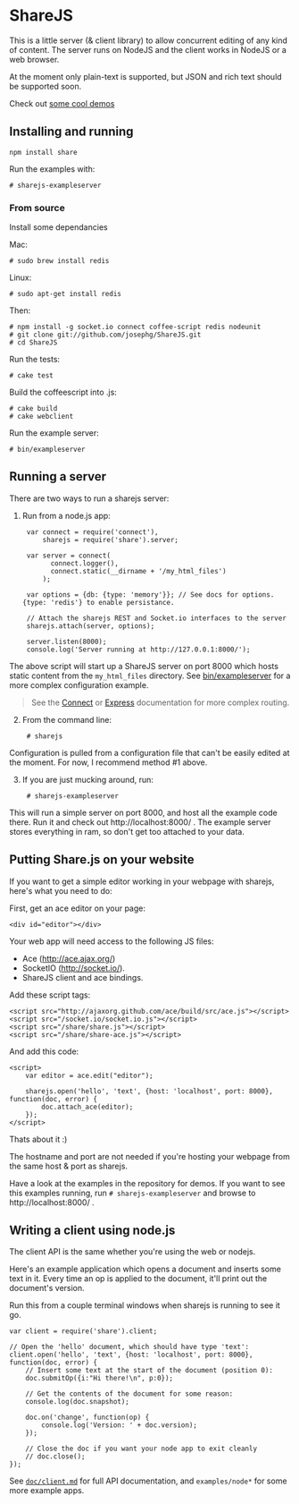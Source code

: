 ShareJS
=======

This is a little server (& client library) to allow concurrent editing of any kind of content. The server runs on NodeJS and the client works in NodeJS or a web browser.

At the moment only plain-text is supported, but JSON and rich text should be supported soon.

Check out [some cool demos](http://sharejs.org:8000/)


Installing and running
----------------------

    npm install share

Run the examples with:

    # sharejs-exampleserver

### From source

Install some dependancies
    
Mac:

    # sudo brew install redis

Linux:
   
    # sudo apt-get install redis

Then:

    # npm install -g socket.io connect coffee-script redis nodeunit
    # git clone git://github.com/josephg/ShareJS.git
    # cd ShareJS

Run the tests:

    # cake test

Build the coffeescript into .js:

    # cake build
    # cake webclient

Run the example server:

    # bin/exampleserver

Running a server
----------------

There are two ways to run a sharejs server:

1. Run from a node.js app:

        var connect = require('connect'),
            sharejs = require('share').server;

        var server = connect(
              connect.logger(),
              connect.static(__dirname + '/my_html_files')
            );

        var options = {db: {type: 'memory'}}; // See docs for options. {type: 'redis'} to enable persistance.

        // Attach the sharejs REST and Socket.io interfaces to the server
        sharejs.attach(server, options);

        server.listen(8000);
        console.log('Server running at http://127.0.0.1:8000/');
  The above script will start up a ShareJS server on port 8000 which hosts static content from the `my_html_files` directory. See [bin/exampleserver](https://github.com/josephg/ShareJS/blob/master/bin/exampleserver) for a more complex configuration example.

> See the [Connect](http://senchalabs.github.com/connect/) or [Express](http://expressjs.com/) documentation for more complex routing.

2. From the command line:

        # sharejs
  Configuration is pulled from a configuration file that can't be easily edited at the moment. For now, I recommend method #1 above.

3. If you are just mucking around, run:

        # sharejs-exampleserver
  
  This will run a simple server on port 8000, and host all the example code there. Run it and check out http://localhost:8000/ . The example server stores everything in ram, so don't get too attached to your data.


Putting Share.js on your website
--------------------------------

If you want to get a simple editor working in your webpage with sharejs, here's what you need to do:

First, get an ace editor on your page:

    <div id="editor"></div>

Your web app will need access to the following JS files:

- Ace (http://ace.ajax.org/)
- SocketIO (http://socket.io/).
- ShareJS client and ace bindings.

Add these script tags:

    <script src="http://ajaxorg.github.com/ace/build/src/ace.js"></script>
	<script src="/socket.io/socket.io.js"></script>
	<script src="/share/share.js"></script>
	<script src="/share/share-ace.js"></script>

And add this code:

    <script>
        var editor = ace.edit("editor");

        sharejs.open('hello', 'text', {host: 'localhost', port: 8000}, function(doc, error) {
	        doc.attach_ace(editor);
        });
	</script>

Thats about it :)

The hostname and port are not needed if you're hosting your webpage from the same host & port as sharejs.

Have a look at the examples in the repository for demos. If you want to see this examples running, run `# sharejs-exampleserver` and browse to http://localhost:8000/ .


Writing a client using node.js
------------------------------

The client API is the same whether you're using the web or nodejs.

Here's an example application which opens a document and inserts some text in it. Every time an op is applied to the document, it'll print out the document's version.

Run this from a couple terminal windows when sharejs is running to see it go.

    var client = require('share').client;

    // Open the 'hello' document, which should have type 'text':
    client.open('hello', 'text', {host: 'localhost', port: 8000}, function(doc, error) {
        // Insert some text at the start of the document (position 0):
        doc.submitOp({i:"Hi there!\n", p:0});

        // Get the contents of the document for some reason:
        console.log(doc.snapshot);

        doc.on('change', function(op) {
            console.log('Version: ' + doc.version);
        });

        // Close the doc if you want your node app to exit cleanly
	    // doc.close();
    });

See [`doc/client.md`](ShareJS/blob/master/doc/client.md) for full API documentation, and `examples/node*` for some more example apps.


